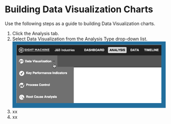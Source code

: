 # Building Data Visualization Charts

 Use the following steps as a guide to building Data Visualization charts.
 
 1. Click the Analysis tab.
 2. Select Data Visualization from the Analysis Type drop-down list.
    ![](analysisTabDataVisOption.png)
 3. xx
 4. xx